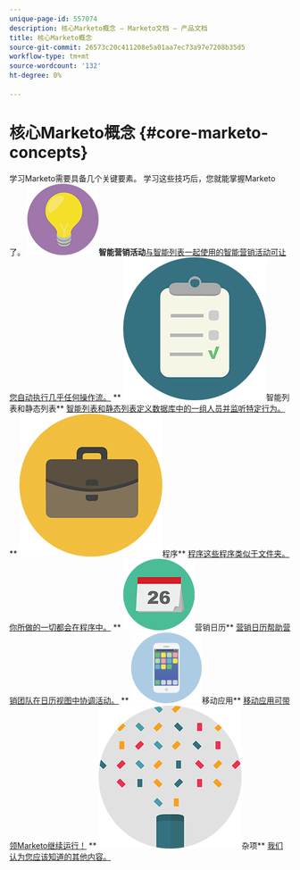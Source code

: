 ```yaml
---
unique-page-id: 557074
description: 核心Marketo概念 — Marketo文档 — 产品文档
title: 核心Marketo概念
source-git-commit: 26573c20c411208e5a01aa7ec73a97e7208b35d5
workflow-type: tm+mt
source-wordcount: '132'
ht-degree: 0%

---
```



# 核心Marketo概念 {#core-marketo-concepts}

学习Marketo需要具备几个关键要素。 学习这些技巧后，您就能掌握Marketo了。
**![智能营销活动](assets/seo-01.png)智能营销活动**[与智能列表一起使用的智能营销活动可让您自动执行几乎任何操作流。](https://docs.marketo.com/display/DOCS/Smart+Campaigns)     ** ![智能列表和静态列表](assets/office-35.png)智能列表和静态列表** [智能列表和静态列表定义数据库中的一组人员并监听特定行为。](https://docs.marketo.com/display/DOCS/Smart+Lists+and+Static+Lists)     ** ![程序](assets/office-02.png)程序** [程序这些程序类似于文件夹。 你所做的一切都会在程序中。](https://docs.marketo.com/display/DOCS/Programs)     ** ![营销日历](assets/office-10.png)营销日历** [营销日历帮助营销团队在日历视图中协调活动。](https://docs.marketo.com/display/DOCS/Marketing+Calendar)     ** ![移动应用](assets/mobile-apps.png)移动应用** [移动应用可带领Marketo继续运行！](core-marketo-concepts/mobile-apps.md)     ** ![杂项](assets/party-11.png)杂项** [我们认为您应该知道的其他内容。](https://docs.marketo.com/display/DOCS/Miscellaneous)
